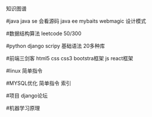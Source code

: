 知识图谱

#java
java se
会看源码
java ee
mybaits
webmagic
设计模式

#数据结构算法
leetcode 50/300

#python
django
scripy
基础语法
20多种库

#前端三剑客
html5
css
css3
bootstra框架
js
react框架

#linux
简单指令

#MYSQL优化
简单指令
索引

#项目
django论坛

#机器学习原理
